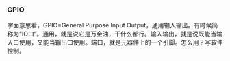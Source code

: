 ### GPIO


字面意思看，GPIO=General Purpose Input Output，通用输入输出。有时候简称为“IO口”。通用，就是说它是万金油，干什么都行。输入输出，就是说既能当输入口使用，又能当输出口使用。端口，就是元器件上的一个引脚。怎么用？写软件控制。